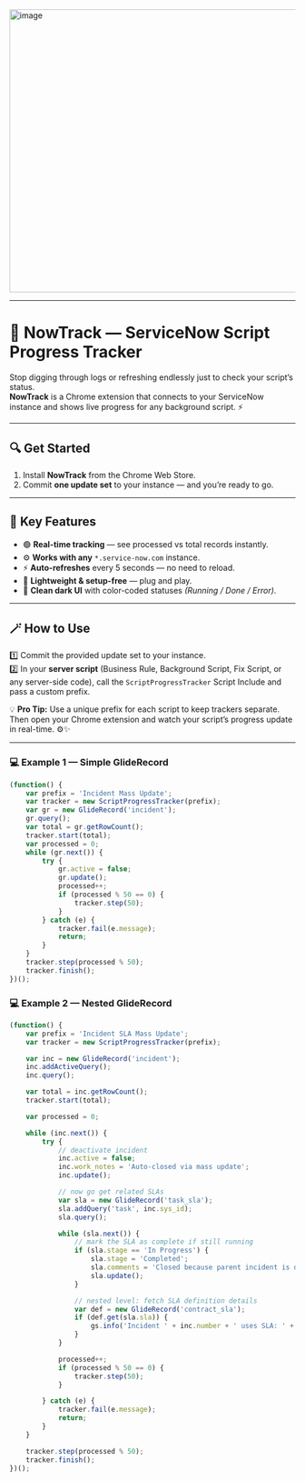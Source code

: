 
<img width="656" height="498" alt="image" src="[https://github.com/user-attachments/assets/beeb25eb-eaae-4f46-a86b-47ab390dfda7](https://raw.githubusercontent.com/iCheeSaif/ServiceNow-Script-Tracker/refs/heads/main/ezgif-7841927c72f584.gif)" />


---



# 🧭 NowTrack — ServiceNow Script Progress Tracker

Stop digging through logs or refreshing endlessly just to check your script’s status.  
**NowTrack** is a Chrome extension that connects to your ServiceNow instance and shows live progress for any background script. ⚡  

---

## 🔍 Get Started

1. Install **NowTrack** from the Chrome Web Store.  
2. Commit **one update set** to your instance — and you’re ready to go.  

---

## 🧠 Key Features

- 🟢 **Real-time tracking** — see processed vs total records instantly.  
- ⚙️ **Works with any** `*.service-now.com` instance.  
- ⚡ **Auto-refreshes** every 5 seconds — no need to reload.  
- 🧩 **Lightweight & setup-free** — plug and play.  
- 🎨 **Clean dark UI** with color-coded statuses *(Running / Done / Error)*.  

---

## 🪄 How to Use

1️⃣ Commit the provided update set to your instance.  
2️⃣ In your **server script** (Business Rule, Background Script, Fix Script, or any server-side code), call the `ScriptProgressTracker` Script Include and pass a custom prefix.  

💡 **Pro Tip:** Use a unique prefix for each script to keep trackers separate.  
Then open your Chrome extension and watch your script’s progress update in real-time. ⚙️✨  

---
<h3> 💻 Example 1 — Simple GlideRecord</h3>

```javascript
(function() {
    var prefix = 'Incident Mass Update';
    var tracker = new ScriptProgressTracker(prefix);
    var gr = new GlideRecord('incident');
    gr.query();
    var total = gr.getRowCount();
    tracker.start(total);
    var processed = 0;
    while (gr.next()) {
        try {
            gr.active = false;
            gr.update();
            processed++;
            if (processed % 50 == 0) {
                tracker.step(50);
            }
        } catch (e) {
            tracker.fail(e.message);
            return;
        }
    }
    tracker.step(processed % 50);
    tracker.finish();
})();

```
 <h3> 💻 Example 2 — Nested GlideRecord</h3>

```javascript
(function() {
    var prefix = 'Incident SLA Mass Update';
    var tracker = new ScriptProgressTracker(prefix);

    var inc = new GlideRecord('incident');
    inc.addActiveQuery();
    inc.query();

    var total = inc.getRowCount();
    tracker.start(total);

    var processed = 0;

    while (inc.next()) {
        try {
            // deactivate incident
            inc.active = false;
            inc.work_notes = 'Auto-closed via mass update';
            inc.update();

            // now go get related SLAs
            var sla = new GlideRecord('task_sla');
            sla.addQuery('task', inc.sys_id);
            sla.query();

            while (sla.next()) {
                // mark the SLA as complete if still running
                if (sla.stage == 'In Progress') {
                    sla.stage = 'Completed';
                    sla.comments = 'Closed because parent incident is deactivated';
                    sla.update();
                }

                // nested level: fetch SLA definition details
                var def = new GlideRecord('contract_sla');
                if (def.get(sla.sla)) {
                    gs.info('Incident ' + inc.number + ' uses SLA: ' + def.name);
                }
            }

            processed++;
            if (processed % 50 == 0) {
                tracker.step(50);
            }

        } catch (e) {
            tracker.fail(e.message);
            return;
        }
    }

    tracker.step(processed % 50);
    tracker.finish();
})();
 
 


 
